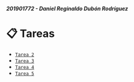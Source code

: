 ***201901772 - Daniel Reginaldo Dubón Rodríguez***

# 📋 Tareas

- [`Tarea 2`](./Tarea_2)
- [`Tarea 3`](./Tarea_3)
- [`Tarea 4`](./Tarea_4)
- [`Tarea 5`](./Tarea_5)